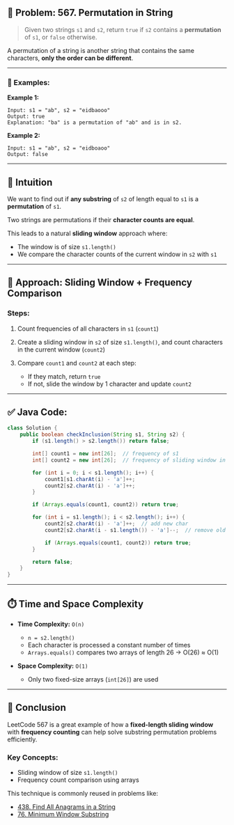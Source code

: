## 🧩 Problem: 567. Permutation in String

> Given two strings `s1` and `s2`, return `true` if `s2` contains a **permutation** of `s1`, or `false` otherwise.

A permutation of a string is another string that contains the same characters, **only the order can be different**.

---

### 🧪 Examples:

**Example 1:**

```
Input: s1 = "ab", s2 = "eidbaooo"
Output: true
Explanation: "ba" is a permutation of "ab" and is in s2.
```

**Example 2:**

```
Input: s1 = "ab", s2 = "eidboaoo"
Output: false
```

---

## 🧠 Intuition

We want to find out if **any substring** of `s2` of length equal to `s1` is a **permutation** of `s1`.

Two strings are permutations if their **character counts are equal**.

This leads to a natural **sliding window** approach where:

* The window is of size `s1.length()`
* We compare the character counts of the current window in `s2` with `s1`

---

## 🚀 Approach: Sliding Window + Frequency Comparison

### Steps:

1. Count frequencies of all characters in `s1` (`count1`)
2. Create a sliding window in `s2` of size `s1.length()`, and count characters in the current window (`count2`)
3. Compare `count1` and `count2` at each step:

   * If they match, return `true`
   * If not, slide the window by 1 character and update `count2`

---

## ✅ Java Code:

```java
class Solution {
    public boolean checkInclusion(String s1, String s2) {
        if (s1.length() > s2.length()) return false;

        int[] count1 = new int[26];  // frequency of s1
        int[] count2 = new int[26];  // frequency of sliding window in s2

        for (int i = 0; i < s1.length(); i++) {
            count1[s1.charAt(i) - 'a']++;
            count2[s2.charAt(i) - 'a']++;
        }

        if (Arrays.equals(count1, count2)) return true;

        for (int i = s1.length(); i < s2.length(); i++) {
            count2[s2.charAt(i) - 'a']++;  // add new char
            count2[s2.charAt(i - s1.length()) - 'a']--;  // remove old char

            if (Arrays.equals(count1, count2)) return true;
        }

        return false;
    }
}
```

---

## ⏱️ Time and Space Complexity

* **Time Complexity:** `O(n)`

  * `n = s2.length()`
  * Each character is processed a constant number of times
  * `Arrays.equals()` compares two arrays of length 26 → O(26) ≈ O(1)

* **Space Complexity:** `O(1)`

  * Only two fixed-size arrays (`int[26]`) are used

---

## 🧵 Conclusion

LeetCode 567 is a great example of how a **fixed-length sliding window** with **frequency counting** can help solve substring permutation problems efficiently.

### Key Concepts:

* Sliding window of size `s1.length()`
* Frequency count comparison using arrays

This technique is commonly reused in problems like:

* [438. Find All Anagrams in a String](https://leetcode.com/problems/find-all-anagrams-in-a-string/)
* [76. Minimum Window Substring](https://leetcode.com/problems/minimum-window-substring/)

 